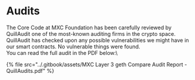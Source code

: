 # Audits

The Core Code at MXC Foundation has been carefully reviewed  by QuillAudit one of the most-known auditing firms in the crypto space. QuillAudit has checked upon any possible vulnerabilities we might have in our smart contracts. No vulnerable things were found. \
You can read the full audit in the PDF below:\


{% file src="../.gitbook/assets/MXC Layer 3 geth Compare Audit Report - QuillAudits.pdf" %}
